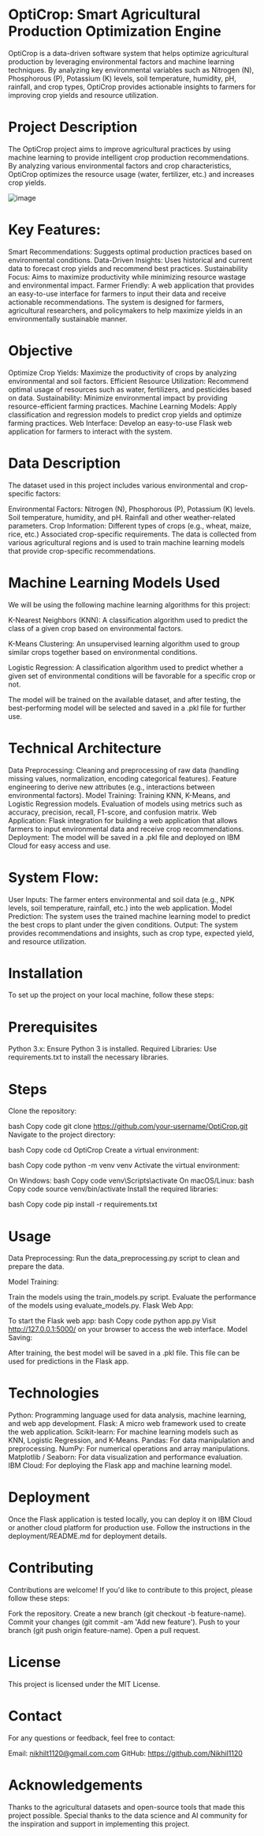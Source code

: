 # OptiCrop: Smart Agricultural Production Optimization Engine
OptiCrop is a data-driven software system that helps optimize agricultural production by leveraging environmental factors and machine learning techniques. By analyzing key environmental variables such as Nitrogen (N), Phosphorous (P), Potassium (K) levels, soil temperature, humidity, pH, rainfall, and crop types, OptiCrop provides actionable insights to farmers for improving crop yields and resource utilization.

# Project Description
The OptiCrop project aims to improve agricultural practices by using machine learning to provide intelligent crop production recommendations. By analyzing various environmental factors and crop characteristics, OptiCrop optimizes the resource usage (water, fertilizer, etc.) and increases crop yields.



![image](https://github.com/user-attachments/assets/0fcf8ca9-b264-4047-91cd-0c014352a43a)



# Key Features:
Smart Recommendations: Suggests optimal production practices based on environmental conditions.
Data-Driven Insights: Uses historical and current data to forecast crop yields and recommend best practices.
Sustainability Focus: Aims to maximize productivity while minimizing resource wastage and environmental impact.
Farmer Friendly: A web application that provides an easy-to-use interface for farmers to input their data and receive actionable recommendations.
The system is designed for farmers, agricultural researchers, and policymakers to help maximize yields in an environmentally sustainable manner.

# Objective
Optimize Crop Yields: Maximize the productivity of crops by analyzing environmental and soil factors.
Efficient Resource Utilization: Recommend optimal usage of resources such as water, fertilizers, and pesticides based on data.
Sustainability: Minimize environmental impact by providing resource-efficient farming practices.
Machine Learning Models: Apply classification and regression models to predict crop yields and optimize farming practices.
Web Interface: Develop an easy-to-use Flask web application for farmers to interact with the system.
# Data Description
The dataset used in this project includes various environmental and crop-specific factors:

Environmental Factors:
Nitrogen (N), Phosphorous (P), Potassium (K) levels.
Soil temperature, humidity, and pH.
Rainfall and other weather-related parameters.
Crop Information:
Different types of crops (e.g., wheat, maize, rice, etc.)
Associated crop-specific requirements.
The data is collected from various agricultural regions and is used to train machine learning models that provide crop-specific recommendations.

# Machine Learning Models Used
We will be using the following machine learning algorithms for this project:

K-Nearest Neighbors (KNN): A classification algorithm used to predict the class of a given crop based on environmental factors.

K-Means Clustering: An unsupervised learning algorithm used to group similar crops together based on environmental conditions.

Logistic Regression: A classification algorithm used to predict whether a given set of environmental conditions will be favorable for a specific crop or not.

The model will be trained on the available dataset, and after testing, the best-performing model will be selected and saved in a .pkl file for further use.

# Technical Architecture
Data Preprocessing:
Cleaning and preprocessing of raw data (handling missing values, normalization, encoding categorical features).
Feature engineering to derive new attributes (e.g., interactions between environmental factors).
Model Training:
Training KNN, K-Means, and Logistic Regression models.
Evaluation of models using metrics such as accuracy, precision, recall, F1-score, and confusion matrix.
Web Application:
Flask integration for building a web application that allows farmers to input environmental data and receive crop recommendations.
Deployment:
The model will be saved in a .pkl file and deployed on IBM Cloud for easy access and use.
# System Flow:
User Inputs: The farmer enters environmental and soil data (e.g., NPK levels, soil temperature, rainfall, etc.) into the web application.
Model Prediction: The system uses the trained machine learning model to predict the best crops to plant under the given conditions.
Output: The system provides recommendations and insights, such as crop type, expected yield, and resource utilization.
# Installation
To set up the project on your local machine, follow these steps:

# Prerequisites
Python 3.x: Ensure Python 3 is installed.
Required Libraries: Use requirements.txt to install the necessary libraries.
# Steps
Clone the repository:

bash
Copy code
git clone https://github.com/your-username/OptiCrop.git
Navigate to the project directory:

bash
Copy code
cd OptiCrop
Create a virtual environment:

bash
Copy code
python -m venv venv
Activate the virtual environment:

On Windows:
bash
Copy code
venv\Scripts\activate
On macOS/Linux:
bash
Copy code
source venv/bin/activate
Install the required libraries:

bash
Copy code
pip install -r requirements.txt
# Usage
Data Preprocessing: Run the data_preprocessing.py script to clean and prepare the data.

Model Training:

Train the models using the train_models.py script.
Evaluate the performance of the models using evaluate_models.py.
Flask Web App:

To start the Flask web app:
bash
Copy code
python app.py
Visit http://127.0.0.1:5000/ on your browser to access the web interface.
Model Saving:

After training, the best model will be saved in a .pkl file. This file can be used for predictions in the Flask app.
# Technologies
Python: Programming language used for data analysis, machine learning, and web app development.
Flask: A micro web framework used to create the web application.
Scikit-learn: For machine learning models such as KNN, Logistic Regression, and K-Means.
Pandas: For data manipulation and preprocessing.
NumPy: For numerical operations and array manipulations.
Matplotlib / Seaborn: For data visualization and performance evaluation.
IBM Cloud: For deploying the Flask app and machine learning model.
# Deployment
Once the Flask application is tested locally, you can deploy it on IBM Cloud or another cloud platform for production use. Follow the instructions in the deployment/README.md for deployment details.

# Contributing
Contributions are welcome! If you'd like to contribute to this project, please follow these steps:

Fork the repository.
Create a new branch (git checkout -b feature-name).
Commit your changes (git commit -am 'Add new feature').
Push to your branch (git push origin feature-name).
Open a pull request.
# License
This project is licensed under the MIT License.

# Contact
For any questions or feedback, feel free to contact:

Email: nikhilt1120@gmail.com.com
GitHub: https://github.com/Nikhil1120
# Acknowledgements
Thanks to the agricultural datasets and open-source tools that made this project possible.
Special thanks to the data science and AI community for the inspiration and support in implementing this project.
